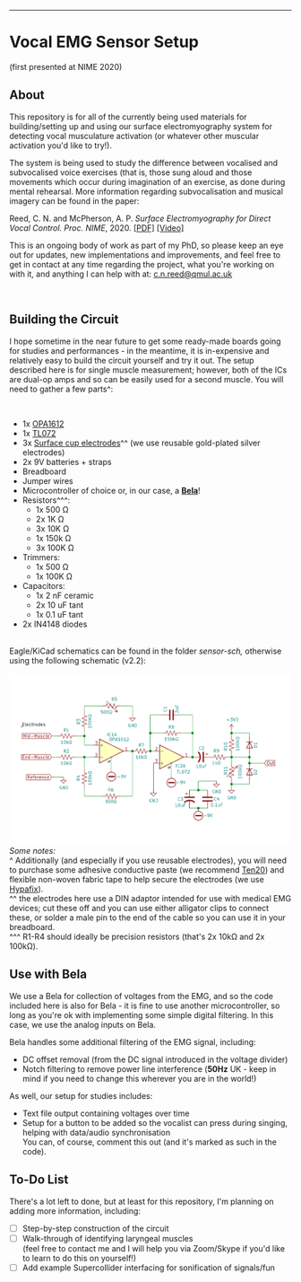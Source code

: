 
------------


# Vocal EMG Sensor Setup
(first presented at NIME 2020)

## About
<p>This repository is for all of the currently being used materials for building/setting up and using our surface electromyography system for detecting vocal musculature activation (or whatever other muscular activation you'd like to try!).<br>
	
The system is being used to study the difference between vocalised and subvocalised voice exercises (that is, those sung aloud and those movements which occur during imagination of an exercise, as done during mental rehearsal. More information regarding subvocalisation and musical imagery can be found in the paper: <br>

Reed, C. N. and McPherson, A. P. <em>Surface Electromyography for Direct Vocal Control. Proc. NIME</em>, 2020. [[PDF]](https://qmro.qmul.ac.uk/xmlui/bitstream/handle/123456789/65364/Reed%20Surface%20Electromyography%20for%202020%20Published.pdf?sequence=2) [[Video]](https://www.youtube.com/watch?v=1nWLgQGNh0g&list=PLz8WNY_I2S5TI1nA-6xaeJksLJPhPpeNa&index=5&t=0s0) <br>

This is an ongoing body of work as part of my PhD, so please keep an eye out for updates, new implementations and improvements, and feel free to get in contact at any time regarding the project, what you're working on with it, and anything I can help with at: [c.n.reed@qmul.ac.uk](mailto:c.n.reed@qmul.ac.uk) </p><br>

## Building the Circuit
<p> I hope sometime in the near future to get some ready-made boards going for studies and performances - in the meantime, it is in-expensive and relatively easy to build the circuit yourself and try it out. The setup described here is for single muscle measurement; however, both of the ICs are dual-op amps and so can be easily used for a second muscle. You will need to gather a few parts^: </p> <br>

* 1x [OPA1612](https://www.ti.com/product/OPA1612) <br>
* 1x [TL072](https://www.ti.com/product/TL072?keyMatch=TL072&tisearch=Search-EN-everything&usecase=GPN) <br>
* 3x [Surface cup electrodes](https://www.pulsemedical.co.uk/store/Gold-Reusable-10mm-EEG-Cup-Electrodes-Pack-of-10-Wire-150cm-p79620827)^^ (we use reusable gold-plated silver electrodes) <br>
* 2x 9V batteries + straps <br>
* Breadboard <br>
* Jumper wires <br>
* Microcontroller of choice or, in our case, a [**Bela**](bela.io)! <br>
* Resistors^^^: <br>
	* 1x 500 Ω <br>
	* 2x 1K Ω <br>
	* 3x 10K Ω <br>
	* 1x 150k Ω <br>
	* 3x 100K Ω <br>
* Trimmers:<br>
	* 1x 500 Ω <br>
	* 1x 100K Ω <br>
* Capacitors:<br>
	* 1x 2 nF ceramic <br>
	* 2x 10 uF tant <br>
	* 1x 0.1 uF tant <br>
* 2x IN4148 diodes <br><br>

Eagle/KiCad schematics can be found in the folder *sensor-sch,* otherwise using the following schematic (v2.2): <br>

![vs2.2 Schematic](https://github.com/courtcourtaney/vocal-EMG/blob/master/pics/v2.2-sch.png)
*Some notes:* <br>
^ Additionally (and especially if you use reusable electrodes), you will need to purchase some adhesive conductive paste (we recommend [Ten20](https://www.pulsemedical.co.uk/store/Ten20-Conductive-Paste-228g-jars-3-pack-10-20-8-p69723951)) and flexible non-woven fabric tape to help secure the electrodes (we use [Hypafix](https://www.bsnmedical.com/products/wound-care-vascular/category-product-search/acute-wound-care/fixation/hypafixr-transparent.html)).<br>
^^ the electrodes here use a DIN adaptor intended for use with medical EMG devices; cut these off and you can use either alligator clips to connect these, or solder a male pin to the end of the cable so you can use it in your breadboard.<br>
^^^ R1-R4 should ideally be precision resistors (that's 2x 10kΩ and 2x 100kΩ).<br>

## Use with Bela
We use a Bela for collection of voltages from the EMG, and so the code included here is also for Bela - it is fine to use another microcontroller, so long as you're ok with implementing some simple digital filtering. In this case, we use the analog inputs on Bela.<br>

Bela handles some additional filtering of the EMG signal, including:<br>
- DC offset removal (from the DC signal introduced in the voltage divider)<br>
- Notch filtering to remove power line interference (**50Hz** UK - keep in mind if you need to change this wherever you are in the world!)<br>

As well, our setup for studies includes:<br>
- Text file output containing voltages over time<br>
- Setup for a button to be added so the vocalist can press during singing, helping with data/audio synchronisation<br>
You can, of course, comment this out (and it's marked as such in the code).

## To-Do List
There's a lot left to done, but at least for this repository, I'm planning on adding more information, including:<br>
- [ ] Step-by-step construction of the circuit<br>
- [ ] Walk-through of identifying laryngeal muscles <br>(feel free to contact me and I will help you via Zoom/Skype if you'd like to learn to do this on yourself!)<br>
- [ ] Add example Supercollider interfacing for sonification of signals/fun<br>
